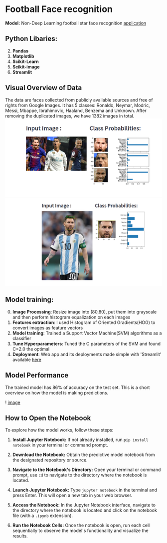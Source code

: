 # Football Face recognition

**Model:** Non-Deep Learning football star face recognition [application](https://football-celebrity-face-recognition.streamlit.app/)

## Python Libaries:
 
2. **Pandas**  
3. **Matplotlib**  
4. **Scikit-Learn**  
5. **Scikit-image**
6. **Streamlit**

## Visual Overview of Data

The data are faces collected from publicly available sources and free of rights from Google Images.
It has 5 classes: Ronaldo, Neymar, Modric, Messi, Mbappe, Ibrahimovic, Haaland, Benzema and Unknown. 
After removing the duplicated images, we have 1382 images in total.
![image](screenshoot/screenshoot1.png)
![image](screenshoot/screenshoot2.png)

## Model training:
0. **Image Processing**: Resize image into (80,80), put them into grayscale and then perform histogram equalization on each images
1. **Features extraction**: I used Histogram of Oriented Gradients(HOG) to convert images as feature vectors
2. **Model training**: Trained a Support Vector Machine(SVM) algorithms as a classifier
3. **Tune Hyperparameters**: Tuned the C parameters of the SVM and found C=2.0 the optimal
4. **Deployment**: Web app and its deployments made simple with 'Streamlit' available [here](https://football-celebrity-face-recognition.streamlit.app/)
## Model Performance

The trained model has 86% of accuracy on the test set. This is a short overview on how the model is making predictions.


! [image](screenshoot/confusion_matrix.png)

## How to Open the Notebook

To explore how the model works, follow these steps:

1. **Install Jupyter Notebook:** If not already installed, run `pip install notebook` in your terminal or command prompt.

2. **Download the Notebook:** Obtain the predictive model notebook from the designated repository or source.

3. **Navigate to the Notebook's Directory:** Open your terminal or command prompt, use `cd` to navigate to the directory where the notebook is located.

4. **Launch Jupyter Notebook:** Type `jupyter notebook` in the terminal and press Enter. This will open a new tab in your web browser.

5. **Access the Notebook:** In the Jupyter Notebook interface, navigate to the directory where the notebook is located and click on the notebook file (with a `.ipynb` extension).

6. **Run the Notebook Cells:** Once the notebook is open, run each cell sequentially to observe the model's functionality and visualize the results.


